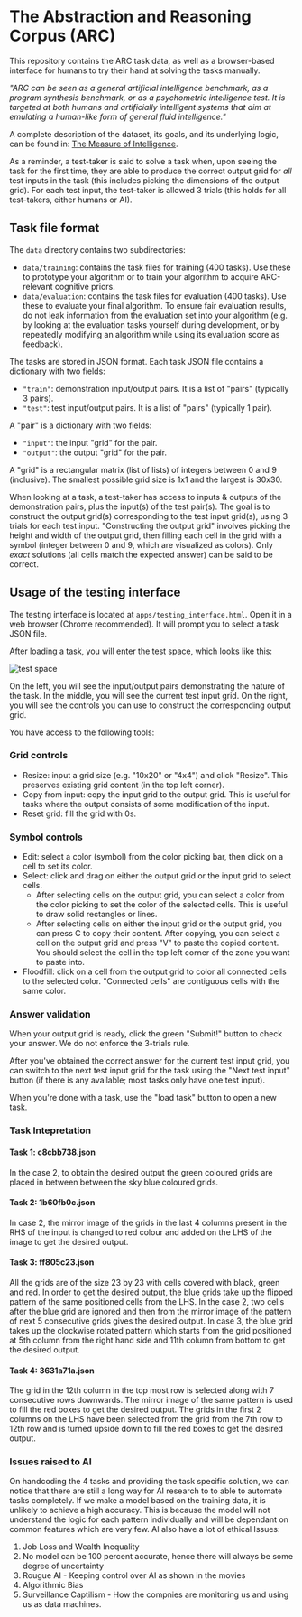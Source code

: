 # The Abstraction and Reasoning Corpus (ARC)

This repository contains the ARC task data, as well as a browser-based interface for humans to try their hand at solving the tasks manually.

*"ARC can be seen as a general artificial intelligence benchmark, as a program synthesis benchmark, or as a psychometric intelligence test. It is targeted at both humans and artificially intelligent systems that aim at emulating a human-like form of general fluid intelligence."*

A complete description of the dataset, its goals, and its underlying logic, can be found in: [The Measure of Intelligence](https://arxiv.org/abs/1911.01547).

As a reminder, a test-taker is said to solve a task when, upon seeing the task for the first time, they are able to produce the correct output grid for *all* test inputs in the task (this includes picking the dimensions of the output grid). For each test input, the test-taker is allowed 3 trials (this holds for all test-takers, either humans or AI).


## Task file format

The `data` directory contains two subdirectories:

- `data/training`: contains the task files for training (400 tasks). Use these to prototype your algorithm or to train your algorithm to acquire ARC-relevant cognitive priors.
- `data/evaluation`: contains the task files for evaluation (400 tasks). Use these to evaluate your final algorithm. To ensure fair evaluation results, do not leak information from the evaluation set into your algorithm (e.g. by looking at the evaluation tasks yourself during development, or by repeatedly modifying an algorithm while using its evaluation score as feedback).

The tasks are stored in JSON format. Each task JSON file contains a dictionary with two fields:

- `"train"`: demonstration input/output pairs. It is a list of "pairs" (typically 3 pairs).
- `"test"`: test input/output pairs. It is a list of "pairs" (typically 1 pair).

A "pair" is a dictionary with two fields:

- `"input"`: the input "grid" for the pair.
- `"output"`: the output "grid" for the pair.

A "grid" is a rectangular matrix (list of lists) of integers between 0 and 9 (inclusive). The smallest possible grid size is 1x1 and the largest is 30x30.

When looking at a task, a test-taker has access to inputs & outputs of the demonstration pairs, plus the input(s) of the test pair(s). The goal is to construct the output grid(s) corresponding to the test input grid(s), using 3 trials for each test input. "Constructing the output grid" involves picking the height and width of the output grid, then filling each cell in the grid with a symbol (integer between 0 and 9, which are visualized as colors). Only *exact* solutions (all cells match the expected answer) can be said to be correct.


## Usage of the testing interface

The testing interface is located at `apps/testing_interface.html`. Open it in a web browser (Chrome recommended). It will prompt you to select a task JSON file.

After loading a task, you will enter the test space, which looks like this:

![test space](https://arc-benchmark.s3.amazonaws.com/figs/arc_test_space.png)

On the left, you will see the input/output pairs demonstrating the nature of the task. In the middle, you will see the current test input grid. On the right, you will see the controls you can use to construct the corresponding output grid.

You have access to the following tools:

### Grid controls

- Resize: input a grid size (e.g. "10x20" or "4x4") and click "Resize". This preserves existing grid content (in the top left corner).
- Copy from input: copy the input grid to the output grid. This is useful for tasks where the output consists of some modification of the input.
- Reset grid: fill the grid with 0s.

### Symbol controls

- Edit: select a color (symbol) from the color picking bar, then click on a cell to set its color.
- Select: click and drag on either the output grid or the input grid to select cells.
    - After selecting cells on the output grid, you can select a color from the color picking to set the color of the selected cells. This is useful to draw solid rectangles or lines.
    - After selecting cells on either the input grid or the output grid, you can press C to copy their content. After copying, you can select a cell on the output grid and press "V" to paste the copied content. You should select the cell in the top left corner of the zone you want to paste into.
- Floodfill: click on a cell from the output grid to color all connected cells to the selected color. "Connected cells" are contiguous cells with the same color.

### Answer validation

When your output grid is ready, click the green "Submit!" button to check your answer. We do not enforce the 3-trials rule.

After you've obtained the correct answer for the current test input grid, you can switch to the next test input grid for the task using the "Next test input" button (if there is any available; most tasks only have one test input).

When you're done with a task, use the "load task" button to open a new task.

### Task Intepretation

#### Task 1: c8cbb738.json

In the case 2, to obtain the desired output the green coloured grids are placed in between between the sky blue coloured grids. 

#### Task 2: 1b60fb0c.json 

In case 2, the mirror image of the grids in the last 4 columns present in the RHS of the input is changed to red colour and added on the LHS of the image to get the desired output.

#### Task 3: ff805c23.json

All the grids are of the size 23 by 23 with cells covered with black,  green and red. In order to get the desired output, the blue grids take up the flipped pattern of the same positioned cells from the LHS.
In the case 2, two cells after the blue grid are ignored and then from the mirror image of the pattern of next 5 consecutive grids gives the desired output.
In case 3, the blue grid takes up the clockwise rotated pattern  which starts from the grid positioned at 5th column from the right hand side and 11th column from bottom to get the desired output.

#### Task 4: 3631a71a.json

The grid in the  12th column in the top most row is selected along with 7 consecutive rows downwards. The mirror image of the same pattern is used to fill the red boxes to get the desired output.
The grids in the first 2 columns on the LHS have been selected from the grid from the 7th row to 12th row and is turned upside down to fill the red boxes to get the desired output.


### Issues raised to AI

On handcoding the 4 tasks and providing the task specific solution, we can notice that there are still a long way for AI research to to able to automate tasks completely. If we make a model based on the training data, it is unlikely to achieve a high accuracy. This is because the model will not understand the logic for each pattern individually and will be dependant on common features which are very few.
AI also have a lot of ethical Issues:
1. Job Loss and Wealth Inequality
2. No model can be 100 percent accurate, hence there will always be some degree of uncertainty
3. Rougue AI - Keeping control over AI as shown in the movies
4. Algorithmic Bias
5. Surveillance Captilism - How the compnies are monitoring us and using us as data machines.
